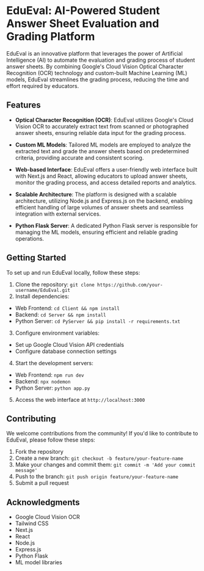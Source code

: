 # EduEval: AI-Powered Student Answer Sheet Evaluation and Grading Platform

EduEval is an innovative platform that leverages the power of Artificial Intelligence (AI) to automate the evaluation and grading process of student answer sheets. By combining Google's Cloud Vision Optical Character Recognition (OCR) technology and custom-built Machine Learning (ML) models, EduEval streamlines the grading process, reducing the time and effort required by educators.

## Features

- **Optical Character Recognition (OCR)**: EduEval utilizes Google's Cloud Vision OCR to accurately extract text from scanned or photographed answer sheets, ensuring reliable data input for the grading process.

- **Custom ML Models**: Tailored ML models are employed to analyze the extracted text and grade the answer sheets based on predetermined criteria, providing accurate and consistent scoring.

- **Web-based Interface**: EduEval offers a user-friendly web interface built with Next.js and React, allowing educators to upload answer sheets, monitor the grading process, and access detailed reports and analytics.

- **Scalable Architecture**: The platform is designed with a scalable architecture, utilizing Node.js and Express.js on the backend, enabling efficient handling of large volumes of answer sheets and seamless integration with external services.

- **Python Flask Server**: A dedicated Python Flask server is responsible for managing the ML models, ensuring efficient and reliable grading operations.

## Getting Started

To set up and run EduEval locally, follow these steps:

1. Clone the repository: `git clone https://github.com/your-username/EduEval.git`
2. Install dependencies:
  - Web Frontend: `cd Client && npm install`
  - Backend: `cd Server && npm install`
  - Python Server: `cd PyServer && pip install -r requirements.txt`
3. Configure environment variables:
  - Set up Google Cloud Vision API credentials
  - Configure database connection settings
4. Start the development servers:
  - Web Frontend: `npm run dev`
  - Backend: `npx nodemon `
  - Python Server: `python app.py`
5. Access the web interface at `http://localhost:3000`

## Contributing

We welcome contributions from the community! If you'd like to contribute to EduEval, please follow these steps:

1. Fork the repository
2. Create a new branch: `git checkout -b feature/your-feature-name`
3. Make your changes and commit them: `git commit -m 'Add your commit message'`
4. Push to the branch: `git push origin feature/your-feature-name`
5. Submit a pull request

## Acknowledgments

- Google Cloud Vision OCR
- Tailwind CSS
- Next.js
- React
- Node.js
- Express.js
- Python Flask
- ML model libraries 
